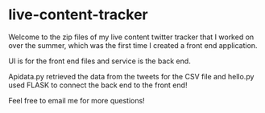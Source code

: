 # live-content-tracker

Welcome to the zip files of my live content twitter tracker that I worked on over the summer, which was the first time I created a front end application.

UI is for the front end files and service is the back end. 

Apidata.py retrieved the data from the tweets for the CSV file and hello.py used FLASK to connect the back end to the front end!


Feel free to email me for more questions!
